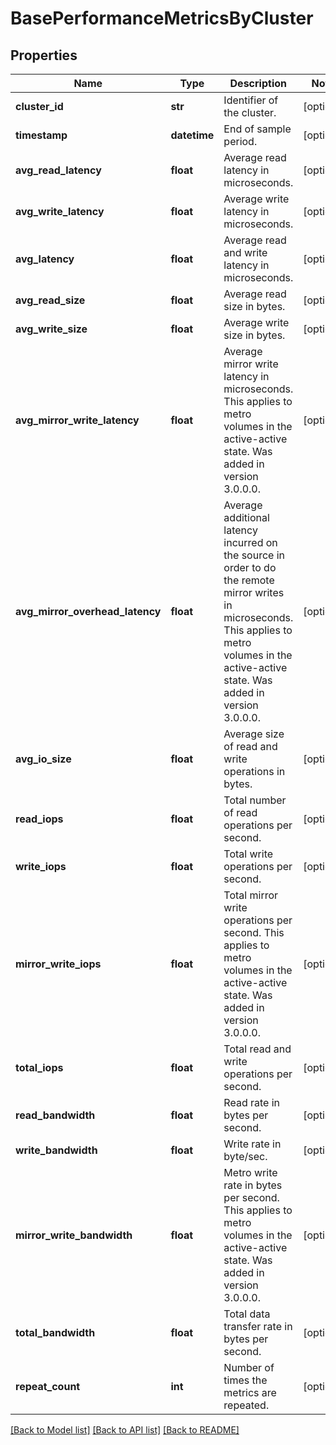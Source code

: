 # BasePerformanceMetricsByCluster

## Properties
Name | Type | Description | Notes
------------ | ------------- | ------------- | -------------
**cluster_id** | **str** | Identifier of the cluster. | [optional] 
**timestamp** | **datetime** | End of sample period. | [optional] 
**avg_read_latency** | **float** | Average read latency in microseconds. | [optional] 
**avg_write_latency** | **float** | Average write latency in microseconds. | [optional] 
**avg_latency** | **float** | Average read and write latency in microseconds. | [optional] 
**avg_read_size** | **float** | Average read size in bytes. | [optional] 
**avg_write_size** | **float** | Average write size in bytes. | [optional] 
**avg_mirror_write_latency** | **float** | Average mirror write latency in microseconds.  This applies to metro volumes in the active-active state. Was added in version 3.0.0.0. | [optional] 
**avg_mirror_overhead_latency** | **float** | Average additional latency incurred on the source in order to do the remote mirror writes in microseconds. This applies to metro volumes in the active-active state. Was added in version 3.0.0.0. | [optional] 
**avg_io_size** | **float** | Average size of read and write operations in bytes. | [optional] 
**read_iops** | **float** | Total number of read operations per second. | [optional] 
**write_iops** | **float** | Total write operations per second. | [optional] 
**mirror_write_iops** | **float** | Total mirror write operations per second.  This applies to metro volumes in the active-active state. Was added in version 3.0.0.0. | [optional] 
**total_iops** | **float** | Total read and write operations per second. | [optional] 
**read_bandwidth** | **float** | Read rate in bytes per second. | [optional] 
**write_bandwidth** | **float** | Write rate in byte/sec. | [optional] 
**mirror_write_bandwidth** | **float** | Metro write rate in bytes per second.  This applies to metro volumes in the active-active state. Was added in version 3.0.0.0. | [optional] 
**total_bandwidth** | **float** | Total data transfer rate in bytes per second. | [optional] 
**repeat_count** | **int** | Number of times the metrics are repeated. | [optional] 

[[Back to Model list]](../README.md#documentation-for-models) [[Back to API list]](../README.md#documentation-for-api-endpoints) [[Back to README]](../README.md)


